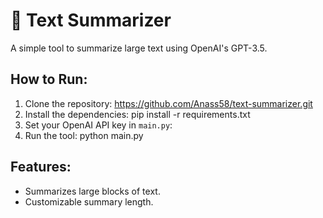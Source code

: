 # 📝 Text Summarizer

A simple tool to summarize large text using OpenAI's GPT-3.5.

## How to Run:
1. Clone the repository:
https://github.com/Anass58/text-summarizer.git
2. Install the dependencies:
pip install -r requirements.txt
3. Set your OpenAI API key in `main.py`:
4. Run the tool:
python main.py
## Features:
- Summarizes large blocks of text.
- Customizable summary length.
